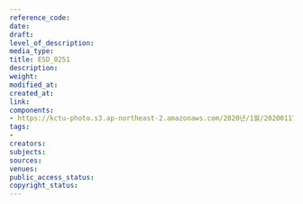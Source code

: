 ```yaml
---
reference_code: 
date: 
draft: 
level_of_description: 
media_type: 
title: E5D_0251
description: 
weight: 
modified_at: 
created_at: 
link: 
components:
- https://kctu-photo.s3.ap-northeast-2.amazonaws.com/2020년/1월/20200117_톨게이트+갈라치기+중단+직접고용+촉구+도명화.유창근+단식+기자회견/E5D_0251.jpg
tags:
- 
creators: 
subjects: 
sources: 
venues: 
public_access_status: 
copyright_status: 
---
```

